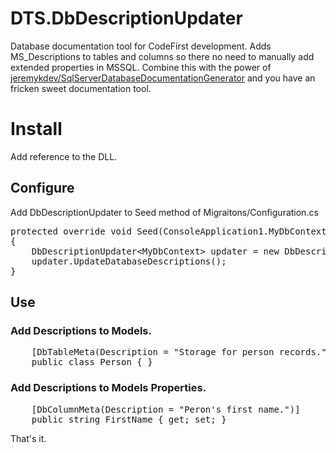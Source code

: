 DTS.DbDescriptionUpdater
========================

Database documentation tool for CodeFirst development. Adds MS_Descriptions to tables and columns so there no need to manually add extended properties in MSSQL. Combine this with the power of 
<a href="https://github.com/jeremykdev/SqlServerDatabaseDocumentationGenerator">jeremykdev/SqlServerDatabaseDocumentationGenerator</a> and you have an fricken sweet documentation tool. 

<h1>Install</h1>
<p>Add reference to the DLL.</p>

<h2>Configure</h2>
<p>Add DbDescriptionUpdater to Seed method of Migraitons/Configuration.cs</p>
<pre>
protected override void Seed(ConsoleApplication1.MyDbContext context)
{
    DbDescriptionUpdater&lt;MyDbContext&gt; updater = new DbDescriptionUpdater&lt;MyDbContext&gt;(context);
    updater.UpdateDatabaseDescriptions();
}
</pre>

<h2>Use</h2>
<h3>Add Descriptions to Models.</h3>
<pre>
    [DbTableMeta(Description = "Storage for person records.")]
    public class Person { }
</pre>

<h3>Add Descriptions to Models Properties.</h3>
<pre>
    [DbColumnMeta(Description = "Peron's first name.")]
    public string FirstName { get; set; }
</pre>

<p>That's it.</p>
